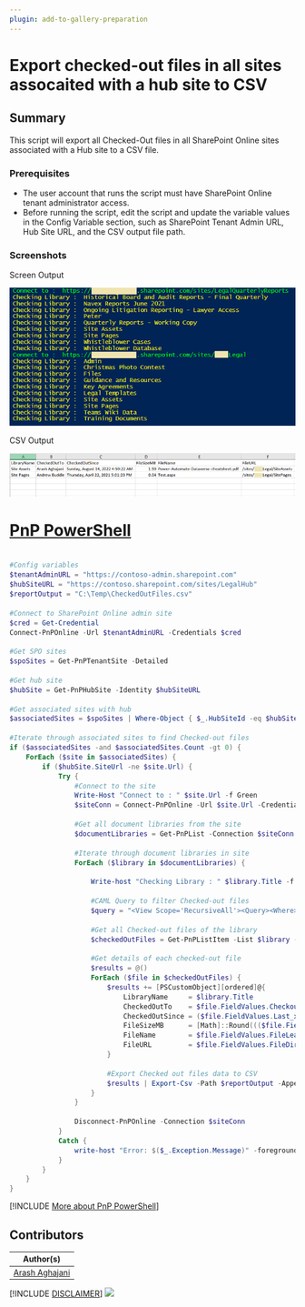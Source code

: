 ```yaml
---
plugin: add-to-gallery-preparation
---
```


# Export checked-out files in all sites assocaited with a hub site to CSV

## Summary

This script will export all Checked-Out files in all SharePoint Online sites associated with a Hub site to a CSV file.

### Prerequisites

- The user account that runs the script must have SharePoint Online tenant administrator access.
- Before running the script, edit the script and update the variable values in the Config Variable section, such as SharePoint Tenant Admin URL, Hub Site URL, and the CSV output file path.

### Screenshots
Screen Output

![Screen Output](assets/screenoutput.png)

CSV Output

![CSV Output](assets/csvoutput.png)

# [PnP PowerShell](#tab/pnpps)
```powershell

#Config variables
$tenantAdminURL = "https://contoso-admin.sharepoint.com"
$hubSiteURL = "https://contoso.sharepoint.com/sites/LegalHub"
$reportOutput = "C:\Temp\CheckedOutFiles.csv"

#Connect to SharePoint Online admin site 
$cred = Get-Credential
Connect-PnPOnline -Url $tenantAdminURL -Credentials $cred

#Get SPO sites
$spoSites = Get-PnPTenantSite -Detailed 

#Get hub site
$hubSite = Get-PnPHubSite -Identity $hubSiteURL
 
#Get associated sites with hub
$associatedSites = $spoSites | Where-Object { $_.HubSiteId -eq $hubSite.Id }

#Iterate through associated sites to find Checked-out files
if ($associatedSites -and $associatedSites.Count -gt 0) {
    ForEach ($site in $associatedSites) {
        if ($hubSite.SiteUrl -ne $site.Url) {
            Try {
                #Connect to the site
                Write-Host "Connect to : " $site.Url -f Green
                $siteConn = Connect-PnPOnline -Url $site.Url -Credentials $cred -ReturnConnection
 
                #Get all document libraries from the site
                $documentLibraries = Get-PnPList -Connection $siteConn | Where-Object { $_.BaseType -eq "DocumentLibrary" -and $_.ItemCount -gt 0 -and $_.Hidden -eq $False }
 
                #Iterate through document libraries in site
                ForEach ($library in $documentLibraries) {
                    
                    Write-host "Checking Library : " $library.Title -f Yellow

                    #CAML Query to filter Checked-out files
                    $query = "<View Scope='RecursiveAll'><Query><Where><IsNotNull><FieldRef Name='CheckoutUser' /></IsNotNull></Where></Query></View>"

                    #Get all Checked-out files of the library
                    $checkedOutFiles = Get-PnPListItem -List $library -Query $query
     
                    #Get details of each checked-out file
                    $results = @()                    
                    ForEach ($file in $checkedOutFiles) {
                        $results += [PSCustomObject][ordered]@{
                            LibraryName     = $library.Title
                            CheckedOutTo    = $file.FieldValues.CheckoutUser.LookupValue
                            CheckedOutSince = ($file.FieldValues.Last_x0020_Modified -as [datetime]).DateTime                           
                            FileSizeMB      = [Math]::Round((($file.FieldValues.File_x0020_Size/1024)/1024),2)
                            FileName        = $file.FieldValues.FileLeafRef
                            FileURL         = $file.FieldValues.FileDirRef
                        }
                        
                        #Export Checked out files data to CSV
                        $results | Export-Csv -Path $reportOutput -Append -NoTypeInformation
                    }                                            
                }
                                           
                Disconnect-PnPOnline -Connection $siteConn
            }
            Catch {
                write-host "Error: $($_.Exception.Message)" -foregroundcolor Red
            }
        }        
    }   
}

```
[!INCLUDE [More about PnP PowerShell](../../docfx/includes/MORE-PNPPS.md)]


## Contributors

| Author(s) |
|-----------|
| [Arash Aghajani](https://github.com/arashaghajani) |

[!INCLUDE [DISCLAIMER](../../docfx/includes/DISCLAIMER.md)]
<img src="https://pnptelemetry.azurewebsites.net/spo-export-checked-out-files-in-all-sites-associated-with-a-hub-site-to-csv" aria-hidden="true" />
